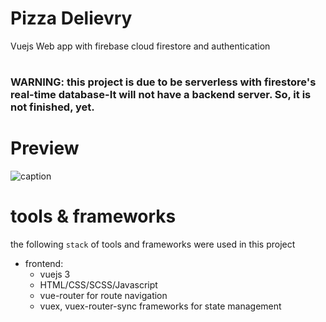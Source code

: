 # Pizza Delievry
Vuejs Web app with firebase cloud firestore and authentication
# 
### WARNING: this project is due to be serverless with firestore's real-time database-It will not have a backend server. So, it is not finished, yet.
#
# Preview
![caption](screenshot/pizza-delivery-resturant.gif)
# 
# tools & frameworks
the following `stack` of tools and frameworks were used in this project
* frontend:
   * vuejs 3
   * HTML/CSS/SCSS/Javascript 
   * vue-router for route navigation
   * vuex, vuex-router-sync frameworks for state management
